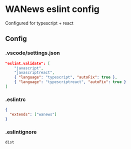 # WANews eslint config

Configured for typescript + react

## Config

### .vscode/settings.json

```json
"eslint.validate": [
    "javascript",
    "javascriptreact",
    { "language": "typescript", "autoFix": true },
    { "language": "typescriptreact", "autoFix": true }
]
```

### .eslintrc

```json
{
  "extends": ["wanews"]
}
```

### .eslintignore

```
dist
```
